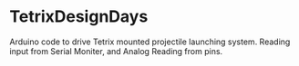 # TetrixDesignDays

Arduino code to drive Tetrix mounted projectile launching system. Reading input from Serial Moniter, and Analog Reading from pins. 
